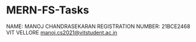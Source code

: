 # MERN-FS-Tasks
NAME: MANOJ CHANDRASEKARAN
REGISTRATION NUMBER: 21BCE2468
VIT VELLORE
manoj.cs2021@vitstudent.ac.in
